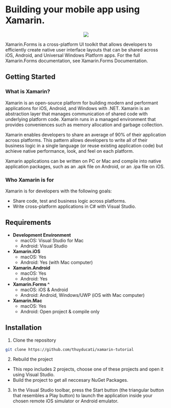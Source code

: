 # Building your mobile app using Xamarin.
<p align="center">
    <img src="https://docs.microsoft.com/en-us/xamarin/get-started/what-is-xamarin-images/xamarin-app-cropped.png" />
</p>

Xamarin.Forms is a cross-platform UI toolkit that allows developers to efficiently create native user interface layouts that can be shared across iOS, Android, and Universal Windows Platform apps. For the full Xamarin.Forms documentation, see Xamarin.Forms Documentation.

## Getting Started

### What is Xamarin?
Xamarin is an open-source platform for building modern and performant applications for iOS, Android, and Windows with .NET. Xamarin is an abstraction layer that manages communication of shared code with underlying platform code. Xamarin runs in a managed environment that provides conveniences such as memory allocation and garbage collection.

Xamarin enables developers to share an average of 90% of their application across platforms. This pattern allows developers to write all of their business logic in a single language (or reuse existing application code) but achieve native performance, look, and feel on each platform.

Xamarin applications can be written on PC or Mac and compile into native application packages, such as an .apk file on Android, or an .ipa file on iOS.

### Who Xamarin is for
Xamarin is for developers with the following goals:
- Share code, test and business logic across platforms.
- Write cross-platform applications in C# with Visual Studio.

## Requirements
* **Development Environment**
    - macOS: Visual Studio for Mac
    - Android: Visual Studio
* **Xamarin.iOS**
    - macOS: Yes
    - Android: Yes (with Mac computer)
* **Xamarin.Android**
    - macOS: Yes
    - Android: Yes
* **Xamarin.Forms ^**
    - macOS: iOS & Android
    - Android: Android, Windows/UWP (iOS with Mac computer)
* **Xamarin.Mac**
    - macOS: Yes
    - Android: Open project & compile only

## Installation
1. Clone the repository
```sh
git clone https://github.com/thuyducati/xamarin-tutorial
```
2. Rebuild the project
- This repo includes 2 projects, choose one of these projects and open it using Visual Studio.
- Build the project to get all neccesary NuGet Packages.
3. In the Visual Studio toolbar, press the Start button (the triangular button that resembles a Play button) to launch the application inside your chosen remote iOS simulator or Android emulator.